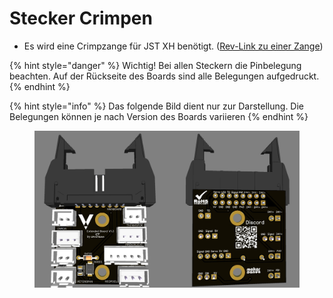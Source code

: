 # Stecker Crimpen

* Es wird eine Crimpzange für JST XH benötigt. ([Rev-Link zu einer Zange](https://amzn.to/3egDX7X))

{% hint style="danger" %}
Wichtig! Bei allen Steckern die Pinbelegung beachten. Auf der Rückseite des Boards sind alle Belegungen aufgedruckt.
{% endhint %}

{% hint style="info" %}
Das folgende Bild dient nur zur Darstellung. Die Belegungen können je nach Version des Boards variieren
{% endhint %}

<figure><img src="../../../../../../../.gitbook/assets/1.3a.jpg" alt=""><figcaption></figcaption></figure>
